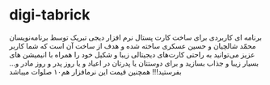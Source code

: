 # digi-tabrick
برنامه ای کاربردی برای ساخت کارت پستال
نرم افزار  دیجی تبریک توسط برنامه‌نویسان محمّد شالچیان و حسین عسکری ساخته شده و هدف از ساخت آن است که شما کاربر عزیز می‌توانید به راحتی کارت‌های دیجیتالی زیبا و شکیل خود را همراه با انیمیشن های بسیار زیبا و جذاب بسازید و برای دوستتان یا پدرتان در اعیاد و یا روز پدر و روز مادر و... بفرستید!!!
همچنین قیمت این نرمافزار هم۱۰ صلوات میباشد
